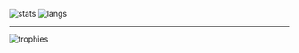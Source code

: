 ![stats](https://github-readme-stats.vercel.app/api?username=darmiel&theme=dark&show_icons=true&layout=compact&hide_border=true&count_private=true)
![langs](https://github-readme-stats.vercel.app/api/top-langs/?username=darmiel&theme=dark&show_icons=true&layout=compact&hide_border=true&custom_title=Languages&langs_count=10)

---

![trophies](https://github-profile-trophy.vercel.app/?username=darmiel&theme=gruvbox&no-frame=true&margin-h=5&margin-w=5)
